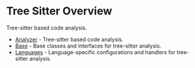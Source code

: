 # Tree Sitter Overview

Tree-sitter based code analysis.

- [Analyzer](analyzer.md) - Tree-sitter based code analysis.
- [Base](base.md) - Base classes and interfaces for tree-sitter analysis.
- [Languages](languages/index.md) - Language-specific configurations and handlers for tree-sitter analysis.
